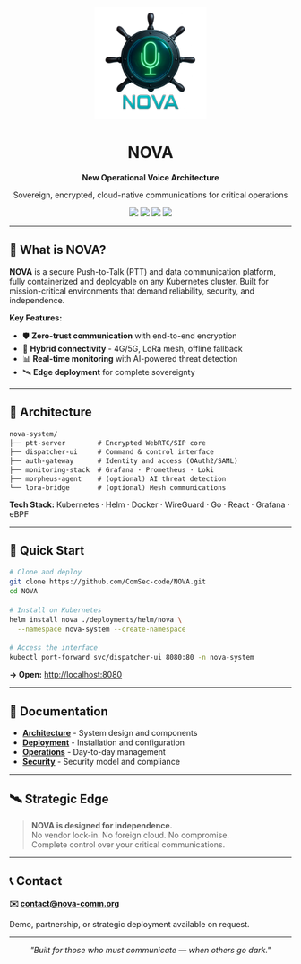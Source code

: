 <p align="center">
  <img src="logo.png" alt="NOVA logo" width="200">
</p>

<h1 align="center">NOVA</h1>
<p align="center"><b>New Operational Voice Architecture</b></p>
<p align="center">Sovereign, encrypted, cloud-native communications for critical operations</p>

<p align="center">
  <img src="https://img.shields.io/badge/Status-Active-brightgreen">
  <img src="https://img.shields.io/badge/Kubernetes‑Ready-326CE5">
  <img src="https://img.shields.io/badge/E2E%20Encryption-Enabled-red">
  <img src="https://img.shields.io/badge/Sovereignty-Full-orange">
</p>

---

## 🚀 What is NOVA?

**NOVA** is a secure Push-to-Talk (PTT) and data communication platform, fully containerized and deployable on any Kubernetes cluster. Built for mission-critical environments that demand reliability, security, and independence.

**Key Features:**
- 🛡️ **Zero-trust communication** with end-to-end encryption
- 📶 **Hybrid connectivity** - 4G/5G, LoRa mesh, offline fallback
- 📊 **Real-time monitoring** with AI-powered threat detection
- 🛰️ **Edge deployment** for complete sovereignty

---

## 🔧 Architecture

```
nova-system/
├── ptt-server        # Encrypted WebRTC/SIP core
├── dispatcher-ui     # Command & control interface
├── auth-gateway      # Identity and access (OAuth2/SAML)
├── monitoring-stack  # Grafana · Prometheus · Loki
├── morpheus-agent    # (optional) AI threat detection
└── lora-bridge       # (optional) Mesh communications
```

**Tech Stack:** Kubernetes · Helm · Docker · WireGuard · Go · React · Grafana · eBPF

---

## 🚀 Quick Start

```bash
# Clone and deploy
git clone https://github.com/ComSec-code/NOVA.git
cd NOVA

# Install on Kubernetes
helm install nova ./deployments/helm/nova \
  --namespace nova-system --create-namespace

# Access the interface
kubectl port-forward svc/dispatcher-ui 8080:80 -n nova-system
```

**→ Open:** [http://localhost:8080](http://localhost:8080)

---

## 📖 Documentation

- **[Architecture](docs/architecture/)** - System design and components
- **[Deployment](docs/deployment/)** - Installation and configuration
- **[Operations](docs/ops/)** - Day-to-day management
- **[Security](docs/security/)** - Security model and compliance

---

## 🛰️ Strategic Edge

> **NOVA is designed for independence.**  
> No vendor lock-in. No foreign cloud. No compromise.  
> Complete control over your critical communications.

---

## 📞 Contact

**✉️ [contact@nova-comm.org](mailto:contact@nova-comm.org)**

Demo, partnership, or strategic deployment available on request.

---

<p align="center"><i>"Built for those who must communicate — when others go dark."</i></p>
